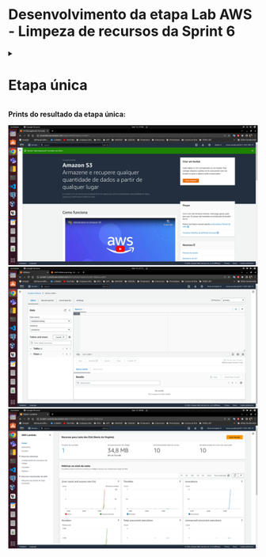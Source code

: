 # Desenvolvimento da etapa Lab AWS - Limpeza de recursos da Sprint 6

<details>
<summary>
<h1>Etapa única</h1>
</summary>

Após concluir todas as etapas dos laboratórios e de colher as evidências/códigos para repassar ao monitor (a), você deve realizar a limpeza do que foi criado, para não incorrer em custos desnecessários.

Lembre-se de:

- Excluir os arquivos usados/gerados durante os laboratórios do S3

- Excluir as bases de dados criadas durante os laboratórios no Glue Catalog

- Excluir o crawler e o job no Glue

</details>

**Prints do resultado da etapa única:**

![Print 1](https://github.com/telmacarvalho/programa_de_bolsas_compass/blob/main/Sprint%206/Data_%26_Analytics/Lab_AWS%20_Limpeza_de_recursos/1.png)\
![Print 2](https://github.com/telmacarvalho/programa_de_bolsas_compass/blob/main/Sprint%206/Data_%26_Analytics/Lab_AWS%20_Limpeza_de_recursos/2.png)\
![Print 3](https://github.com/telmacarvalho/programa_de_bolsas_compass/blob/main/Sprint%206/Data_%26_Analytics/Lab_AWS%20_Limpeza_de_recursos/3.png)